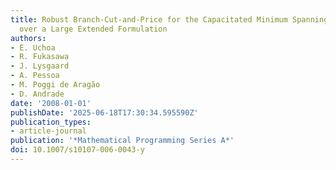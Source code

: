 ```yaml
---
title: Robust Branch-Cut-and-Price for the Capacitated Minimum Spanning Tree Problem
  over a Large Extended Formulation
authors:
- E. Uchoa
- R. Fukasawa
- J. Lysgaard
- A. Pessoa
- M. Poggi de Aragão
- D. Andrade
date: '2008-01-01'
publishDate: '2025-06-18T17:30:34.595590Z'
publication_types:
- article-journal
publication: '*Mathematical Programming Series A*'
doi: 10.1007/s10107-006-0043-y
---
```


